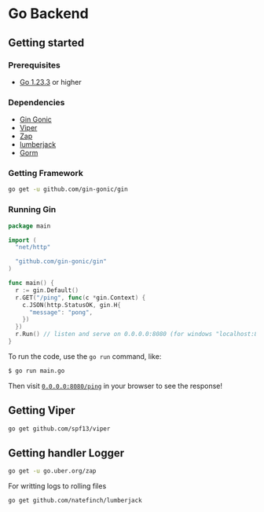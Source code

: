 # Go Backend

## Getting started

### Prerequisites

- [Go 1.23.3](https://go.dev/dl/) or higher

### Dependencies

- [Gin Gonic](https://github.com/gin-gonic/gin)
- [Viper](https://github.com/spf13/viper)
- [Zap](https://github.com/uber-go/zap)
- [lumberjack](https://github.com/natefinch/lumberjack)
- [Gorm](https://gorm.io/docs/index.html)

### Getting Framework

```sh
go get -u github.com/gin-gonic/gin
```

### Running Gin

```go
package main

import (
  "net/http"

  "github.com/gin-gonic/gin"
)

func main() {
  r := gin.Default()
  r.GET("/ping", func(c *gin.Context) {
    c.JSON(http.StatusOK, gin.H{
      "message": "pong",
    })
  })
  r.Run() // listen and serve on 0.0.0.0:8080 (for windows "localhost:8080")
}
```

To run the code, use the `go run` command, like:

```sh
$ go run main.go
```

Then visit [`0.0.0.0:8080/ping`](http://0.0.0.0:8080/ping) in your browser to see the response!

## Getting Viper

```sh
go get github.com/spf13/viper
```

## Getting handler Logger

```sh
go get -u go.uber.org/zap
```

For writting logs to rolling files

```sh
go get github.com/natefinch/lumberjack
```

